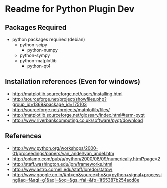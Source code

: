 # Readme for Python Plugin Dev


## Packages Required

* python packages required (debian)
   * python-scipy
      * python-numpy
   * python-sympy
   * python-matplotlib
     * python-qt4

## Installation references (Even for windows)

* <http://matplotlib.sourceforge.net/users/installing.html>
* <http://sourceforge.net/project/showfiles.php?group_id=1369&package_id=175103>
* <http://sourceforge.net/projects/matplotlib/files/>
* <http://matplotlib.sourceforge.net/glossary/index.html#term-pyqt>
* <http://www.riverbankcomputing.co.uk/software/pyqt/download>

## References

* <http://www.python.org/workshops/2000-01/proceedings/papers/van_andel/van_andel.htm>
* <http://onlamp.com/pub/a/python/2000/08/09/numerically.html?page=2>
* <http://staff.washington.edu/jon/frameworks.html>
* <http://www.astro.cornell.edu/staff/loredo/statpy/>
* <http://www.google.co.in/#hl=en&source=hp&q=python+signal+processing&aq=f&aqi=g1&aql=&oq=&gs_rfai=&fp=1f65387b254acd8e>


